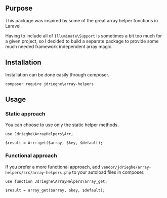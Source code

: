 ## Purpose

This package was inspired by some of the great array helper functions in Laravel.

Having to include all of `Illuminate\Support` is sometimes a bit too much for a given project, so I decided to build
a separate package to provide some much needed framework independent array magic.

## Installation

Installation can be done easily through composer.

```
composer require jdrieghe\array-helpers
```

## Usage

### Static approach

You can choose to use only the static helper methods.

```
use Jdrieghe\ArrayHelpers\Arr;

$result = Arr::get($array, $key, $default);
```

### Functional approach

If you prefer a more functional approach, add `vendor/jdrieghe/array-helpers/src/array-helpers.php` to your 
autoload files in composer.

```
use function Jdrieghe\ArrayHelpers\array_get;

$result = array_get($array, $key, $default);
```

